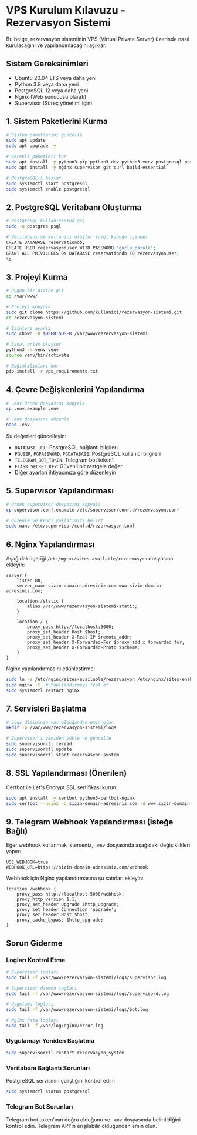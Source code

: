 # VPS Kurulum Kılavuzu - Rezervasyon Sistemi

Bu belge, rezervasyon sisteminin VPS (Virtual Private Server) üzerinde nasıl kurulacağını ve yapılandırılacağını açıklar.

## Sistem Gereksinimleri

- Ubuntu 20.04 LTS veya daha yeni
- Python 3.8 veya daha yeni
- PostgreSQL 12 veya daha yeni
- Nginx (Web sunucusu olarak)
- Supervisor (Süreç yönetimi için)

## 1. Sistem Paketlerini Kurma

```bash
# Sistem paketlerini güncelle
sudo apt update
sudo apt upgrade -y

# Gerekli paketleri kur
sudo apt install -y python3-pip python3-dev python3-venv postgresql postgresql-contrib 
sudo apt install -y nginx supervisor git curl build-essential

# PostgreSQL'i başlat
sudo systemctl start postgresql
sudo systemctl enable postgresql
```

## 2. PostgreSQL Veritabanı Oluşturma

```bash
# PostgreSQL kullanıcısına geç
sudo -u postgres psql

# Veritabanı ve kullanıcı oluştur (psql kabuğu içinde)
CREATE DATABASE reservationdb;
CREATE USER rezervasyonuser WITH PASSWORD 'guclu_parola';
GRANT ALL PRIVILEGES ON DATABASE reservationdb TO rezervasyonuser;
\q
```

## 3. Projeyi Kurma

```bash
# Uygun bir dizine git
cd /var/www/

# Projeyi kopyala
sudo git clone https://github.com/kullanici/rezervasyon-sistemi.git
cd rezervasyon-sistemi

# İzinleri ayarla
sudo chown -R $USER:$USER /var/www/rezervasyon-sistemi

# Sanal ortam oluştur
python3 -m venv venv
source venv/bin/activate

# Bağımlılıkları kur
pip install -r vps_requirements.txt
```

## 4. Çevre Değişkenlerini Yapılandırma

```bash
# .env örnek dosyasını kopyala
cp .env.example .env

# .env dosyasını düzenle
nano .env
```

Şu değerleri güncelleyin:

- `DATABASE_URL`: PostgreSQL bağlantı bilgileri
- `PGUSER`, `PGPASSWORD`, `PGDATABASE`: PostgreSQL kullanıcı bilgileri
- `TELEGRAM_BOT_TOKEN`: Telegram bot token'ı
- `FLASK_SECRET_KEY`: Güvenli bir rastgele değer
- Diğer ayarları ihtiyacınıza göre düzenleyin

## 5. Supervisor Yapılandırması

```bash
# Örnek supervisor dosyasını kopyala
cp supervisor.conf.example /etc/supervisor/conf.d/rezervasyon.conf

# Düzenle ve kendi yollarınızı belirt
sudo nano /etc/supervisor/conf.d/rezervasyon.conf
```

## 6. Nginx Yapılandırması

Aşağıdaki içeriği `/etc/nginx/sites-available/rezervasyon` dosyasına ekleyin:

```
server {
    listen 80;
    server_name sizin-domain-adresiniz.com www.sizin-domain-adresiniz.com;

    location /static {
        alias /var/www/rezervasyon-sistemi/static;
    }

    location / {
        proxy_pass http://localhost:5000;
        proxy_set_header Host $host;
        proxy_set_header X-Real-IP $remote_addr;
        proxy_set_header X-Forwarded-For $proxy_add_x_forwarded_for;
        proxy_set_header X-Forwarded-Proto $scheme;
    }
}
```

Nginx yapılandırmasını etkinleştirme:

```bash
sudo ln -s /etc/nginx/sites-available/rezervasyon /etc/nginx/sites-enabled
sudo nginx -t  # Yapılandırmayı test et
sudo systemctl restart nginx
```

## 7. Servisleri Başlatma

```bash
# Logs dizininin var olduğundan emin olun
mkdir -p /var/www/rezervasyon-sistemi/logs

# Supervisor'ı yeniden yükle ve güncelle
sudo supervisorctl reread
sudo supervisorctl update
sudo supervisorctl start rezervasyon_system
```

## 8. SSL Yapılandırması (Önerilen)

Certbot ile Let's Encrypt SSL sertifikası kurun:

```bash
sudo apt install -y certbot python3-certbot-nginx
sudo certbot --nginx -d sizin-domain-adresiniz.com -d www.sizin-domain-adresiniz.com
```

## 9. Telegram Webhook Yapılandırması (İsteğe Bağlı)

Eğer webhook kullanmak isterseniz, `.env` dosyasında aşağıdaki değişiklikleri yapın:

```
USE_WEBHOOK=true
WEBHOOK_URL=https://sizin-domain-adresiniz.com/webhook
```

Webhook için Nginx yapılandırmasına şu satırları ekleyin:

```
location /webhook {
    proxy_pass http://localhost:5000/webhook;
    proxy_http_version 1.1;
    proxy_set_header Upgrade $http_upgrade;
    proxy_set_header Connection 'upgrade';
    proxy_set_header Host $host;
    proxy_cache_bypass $http_upgrade;
}
```

## Sorun Giderme

### Logları Kontrol Etme

```bash
# Supervisor logları
sudo tail -f /var/www/rezervasyon-sistemi/logs/supervisor.log

# Supervisor daemon logları
sudo tail -f /var/www/rezervasyon-sistemi/logs/supervisord.log

# Uygulama logları
sudo tail -f /var/www/rezervasyon-sistemi/logs/bot.log

# Nginx hata logları
sudo tail -f /var/log/nginx/error.log
```

### Uygulamayı Yeniden Başlatma

```bash
sudo supervisorctl restart rezervasyon_system
```

### Veritabanı Bağlantı Sorunları

PostgreSQL servisinin çalıştığını kontrol edin:

```bash
sudo systemctl status postgresql
```

### Telegram Bot Sorunları

Telegram bot token'ının doğru olduğunu ve `.env` dosyasında belirtildiğini kontrol edin. Telegram API'ın erişilebilir olduğundan emin olun.